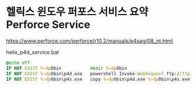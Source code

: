 # 헬릭스 윈도우 퍼포스 서비스 요약 Perforce Service

<https://www.perforce.com/perforce/r10.2/manuals/p4sag/08_nt.html>

helix_p4d_service.bat

```bat
@echo off
IF NOT EXIST %~dp0bin  		    mkdir %~dp0bin
IF NOT EXIST %~dp0bin\p4d.exe 	powershell Invoke-WebRequest ftp://ftp.perforce.com/perforce/r16.2/bin.ntx64/p4d.exe -OutFile %~dp0bin\p4d.exe
IF NOT EXIST %~dp0bin\p4s.exe   copy %~dp0bin\p4d.exe %~dp0bin\p4s.exe 
  	
```
